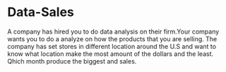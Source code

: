 # Data-Sales
A company has hired you to do data analysis on their firm.Your company wants you to do a analyze on how the products that you are selling. The company has set stores in different location around the U.S and want to know what location make the most amount of the dollars and the least. Qhich month produce the biggest and sales.
